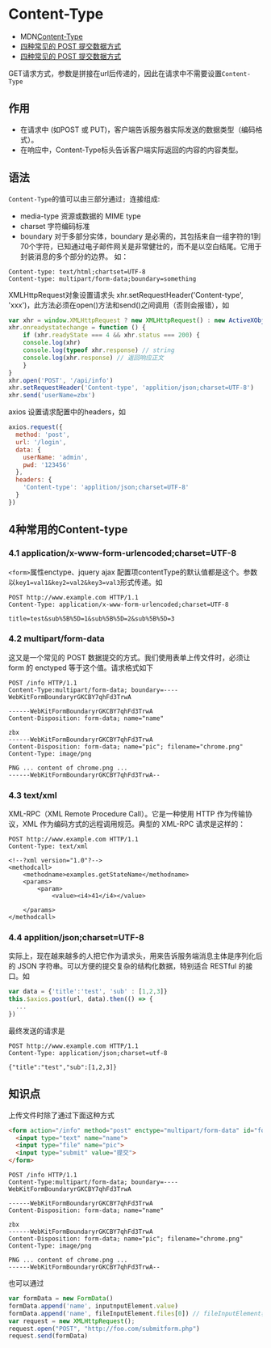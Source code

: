 
# Content-Type

- MDN[Content-Type](https://developer.mozilla.org/zh-CN/docs/Web/HTTP/Headers/Content-Type)
- [四种常见的 POST 提交数据方式](https://www.cnblogs.com/Zhaols/p/6274899.html)
- [四种常见的 POST 提交数据方式](http://yijiebuyi.com/blog/b0b830b8119be778aa099ebb21333edc.html#)

GET请求方式，参数是拼接在url后传递的，因此在请求中不需要设置`Content-Type`

## 作用
- 在请求中 (如POST 或 PUT)，客户端告诉服务器实际发送的数据类型（编码格式）。
- 在响应中，Content-Type标头告诉客户端实际返回的内容的内容类型。

## 语法
`Content-Type`的值可以由三部分通过`; `连接组成:
- media-type 资源或数据的 MIME type
- charset 字符编码标准
- boundary 对于多部分实体，boundary 是必需的，其包括来自一组字符的1到70个字符，已知通过电子邮件网关是非常健壮的，而不是以空白结尾。它用于封装消息的多个部分的边界。
如：
```
Content-type: text/html;chartset=UTF-8
Content-type: multipart/form-data;boundary=something
```
XMLHttpRequest对象设置请求头 xhr.setRequestHeader('Content-type', 'xxx')，此方法必须在open()方法和send()之间调用（否则会报错），如
```js
var xhr = window.XMLHttpRequest ? new XMLHttpRequest() : new ActiveXObject("Microsoft.XMLHTTP")
xhr.onreadystatechange = function () {
    if (xhr.readyState === 4 && xhr.status === 200) {
    console.log(xhr)
    console.log(typeof xhr.response) // string
    console.log(xhr.response) // 返回响应正文
    }
}
xhr.open('POST', '/api/info')
xhr.setRequestHeader('Content-type', 'applition/json;charset=UTF-8')
xhr.send('userName=zbx')
```

axios 设置请求配置中的headers，如
```js
axios.request({
  method: 'post',
  url: '/login',
  data: {
    userName: 'admin',
    pwd: '123456'
  },
  headers: {
    'Content-type': 'applition/json;charset=UTF-8'
  }
})
```
## 4种常用的Content-type

### 4.1 application/x-www-form-urlencoded;charset=UTF-8
`<form>`属性enctype、jquery ajax 配置项contentType的默认值都是这个。参数以`key1=val1&key2=val2&key3=val3`形式传递。如
```
POST http://www.example.com HTTP/1.1
Content-Type: application/x-www-form-urlencoded;charset=UTF-8

title=test&sub%5B%5D=1&sub%5B%5D=2&sub%5B%5D=3
```

### 4.2 multipart/form-data
这又是一个常见的 POST 数据提交的方式。我们使用表单上传文件时，必须让 form 的 enctyped 等于这个值。请求格式如下

```
POST /info HTTP/1.1
Content-Type:multipart/form-data; boundary=----WebKitFormBoundaryrGKCBY7qhFd3TrwA

------WebKitFormBoundaryrGKCBY7qhFd3TrwA
Content-Disposition: form-data; name="name"

zbx
------WebKitFormBoundaryrGKCBY7qhFd3TrwA
Content-Disposition: form-data; name="pic"; filename="chrome.png"
Content-Type: image/png

PNG ... content of chrome.png ...
------WebKitFormBoundaryrGKCBY7qhFd3TrwA--
```

### 4.3 text/xml
XML-RPC（XML Remote Procedure Call）。它是一种使用 HTTP 作为传输协议，XML 作为编码方式的远程调用规范。典型的 XML-RPC 请求是这样的：
```
POST http://www.example.com HTTP/1.1
Content-Type: text/xml

<!--?xml version="1.0"?-->
<methodcall>
    <methodname>examples.getStateName</methodname>
    <params>
        <param>
            <value><i4>41</i4></value>

    </params>
</methodcall>
```

### 4.4 applition/json;charset=UTF-8
实际上，现在越来越多的人把它作为请求头，用来告诉服务端消息主体是序列化后的 JSON 字符串。可以方便的提交复杂的结构化数据，特别适合 RESTful 的接口。如
```js
var data = {'title':'test', 'sub' : [1,2,3]}
this.$axios.post(url, data).then(() => {
  ...
})
```
最终发送的请求是
```
POST http://www.example.com HTTP/1.1
Content-Type: application/json;charset=utf-8

{"title":"test","sub":[1,2,3]}
```

## 知识点

上传文件时除了通过下面这种方式
```html
<form action="/info" method="post" enctype="multipart/form-data" id="form">
  <input type="text" name="name">
  <input type="file" name="pic">
  <input type="submit" value="提交">
</form>
```

```
POST /info HTTP/1.1
Content-Type:multipart/form-data; boundary=----WebKitFormBoundaryrGKCBY7qhFd3TrwA

------WebKitFormBoundaryrGKCBY7qhFd3TrwA
Content-Disposition: form-data; name="name"

zbx
------WebKitFormBoundaryrGKCBY7qhFd3TrwA
Content-Disposition: form-data; name="pic"; filename="chrome.png"
Content-Type: image/png

PNG ... content of chrome.png ...
------WebKitFormBoundaryrGKCBY7qhFd3TrwA--
```

也可以通过
```js
var formData = new FormData()
formData.append('name', inputnputElement.value)
formData.append('name', fileInputElement.files[0]) // fileInputElement表示上传控件
var request = new XMLHttpRequest();
request.open("POST", "http://foo.com/submitform.php")
request.send(formData)
```
